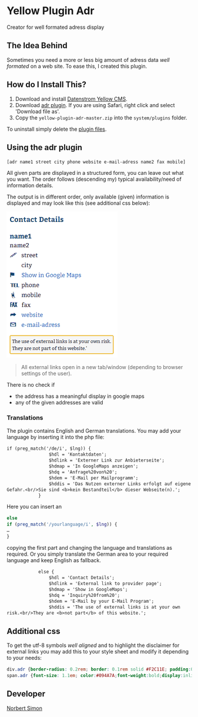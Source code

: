 # Yellow Plugin Adr

Creator for well formated adress display

## The Idea Behind

Sometimes you need a more or less big amount of adress data *well formated* on a web site. To ease this, I created this plugin.

## How do I Install This?

1. Download and install [Datenstrom Yellow CMS](https://github.com/datenstrom/yellow/).
2. Download [adr plugin](https://github.com/BsNoSi/yellow-plugin-adr/archive/master.zip). If you are using Safari, right click and select 'Download file as'.
3. Copy the `yellow-plugin-adr-master.zip` into the `system/plugins` folder.

To uninstall simply delete the [plugin files](https://github.com/BsNoSi/yellow-plugin-ontime/blob/master/update.ini).

## Using the adr plugin

`[adr name1 street city phone website e-mail-adress name2 fax mobile]`

All given parts are displayed in a structured form, you can leave out what you want. The order follows (descending my) typical availability/need of information details.

The output is in different order, only available (given) information is displayed and may look like this (see additional css below):

![sample-display](sample-display.png)

> All external links open in a new tab/window (depending to browser settings of the user).

There is no check if

- the address has a meaningful display in google maps
- any of the given addresses are valid

### Translations

The plugin contains English and German translations. You may add your language by inserting it into the php file:

```php+HTML
if (preg_match('/de/i', $lng)) {
				$hdl = 'Kontaktdaten';
				$hdlink = 'Externer Link zur Anbieterseite';
				$hdmap = 'In GoogleMaps anzeigen';
				$hdq = 'Anfrage%20von%20';
				$hdem = 'E-Mail per Mailprogramm';
				$hddis = 'Das Nutzen externer Links erfolgt auf eigene Gefahr.<br/>Sie sind <b>kein Bestandteil</b> dieser Webseite(n).';
			} 
```
Here you can insert an 

```php
else
if (preg_match('/yourlanguage/i', $lng)) {
…
}
```

copying the first part and changing the language and translations as required. Or you simply translate the German area to your required language and keep English as fallback.

```php+HTML
			else {
				$hdl = 'Contact Details';
				$hdlink = 'External link to provider page';
				$hdmap = 'Show in GoogleMaps';
				$hdq = 'Inquiry%20from%20';
				$hdem = 'E-Mail by your E-Mail Program';
				$hddis = 'The use of external links is at your own risk.<br/>They are <b>not part</b> of this website.';
```

## Additional css

To get the utf-8 symbols *well aligned* and to highlight the disclaimer for external links you may add this to your style sheet and modify it depending to your needs:

```css
div.adr {border-radius: 0.2rem; border: 0.1rem solid #F2C11E; padding:0.3rem; margin:1rem 0;background-color:#f7f7f7;display:inline-block;font-size:0.8em;}
span.adr {font-size: 1.1em; color:#094A7A;font-weight:bold;display:inline-block;min-width:1.8em;}
```



## Developer

[Norbert Simon](https://nosi.de/)



